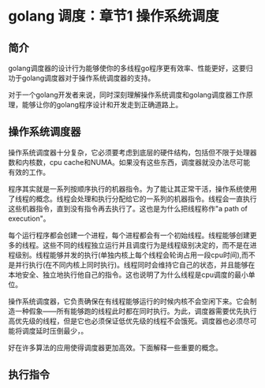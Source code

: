 # golang 调度：章节1 操作系统调度

## 简介

golang调度器的设计行为能够使你的多线程go程序更有效率、性能更好，这要归功于golang调度器对于操作系统调度器的支持。

对于一个golang开发者来说，同时深刻理解操作系统调度和golang调度器工作原理，能够让你的golang程序设计和开发走到正确道路上。

## 操作系统调度器

操作系统调度器十分复杂，它必须要考虑到底层的硬件结构，包括但不限于处理器数和内核数，cpu cache和NUMA。如果没有这些东西，调度器就没办法尽可能有效的工作。

程序其实就是一系列按顺序执行的机器指令。为了能让其正常干活，操作系统使用了线程的概念。线程会处理和执行分配给它的一系列的机器指令。线程会一直执行这些机器指令，直到没有指令再去执行了。这也是为什么把线程称作"a path of execution"。

每个运行程序都会创建一个进程，每个进程都会有一个初始线程。线程能够创建更多的线程。这些不同的线程独立运行并且调度行为是线程级别决定的，而不是在进程级别。线程能够并发的执行(单独内核上每个线程会轮询占用一段cpu时间),而不是并行执行(在不同内核上同时执行)。线程同时会维持它自己的状态，并且能够在本地安全、独立地执行他自己的指令。这也说明了为什么线程是cpu调度的最小单位。

操作系统调度器，它负责确保在有线程能够运行的时候内核不会空闲下来。它会制造一种假象——所有能够跑的线程此时都在同时执行。为此，调度器需要优先执行高优先级的线程，但是它也必须保证低优先级的线程不会饿死。调度器也必须尽可能将调度延时压倒最少，。

好在许多算法的应用使得调度器更加高效。下面解释一些重要的概念。

## 执行指令

